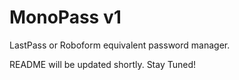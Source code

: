 # MonoPass v1
  LastPass or Roboform equivalent password manager.

README will be updated shortly. Stay Tuned!
